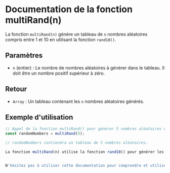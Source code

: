 # Documentation de la fonction multiRand(n)

La fonction `multiRand(n)` génère un tableau de `n` nombres aléatoires compris entre 1 et 10 en utilisant la fonction `rand10()`.

## Paramètres
- `n` (entier) : Le nombre de nombres aléatoires à générer dans le tableau. Il doit être un nombre positif supérieur à zéro.

## Retour
- `Array` : Un tableau contenant les `n` nombres aléatoires générés.

## Exemple d'utilisation

```javascript
// Appel de la fonction multiRand() pour générer 5 nombres aléatoires entre 1 et 10.
const randomNumbers = multiRand(5);

// randomNumbers contiendra un tableau de 5 nombres aléatoires.

La fonction multiRand(n) utilise la fonction rand10() pour générer les nombres aléatoires, sans modifier la logique de rand10().


N'hésitez pas à utiliser cette documentation pour comprendre et utiliser la fonction `multiRand(n)` dans vos projets.

